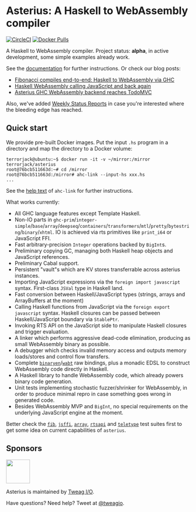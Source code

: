 # Asterius: A Haskell to WebAssembly compiler

[![CircleCI](https://circleci.com/gh/tweag/asterius/tree/master.svg?style=shield)](https://circleci.com/gh/tweag/asterius/tree/master)
[![Docker Pulls](https://img.shields.io/docker/pulls/terrorjack/asterius.svg)](https://hub.docker.com/r/terrorjack/asterius)

A Haskell to WebAssembly compiler. Project status: **alpha**, in active development, some simple examples already work.

See the [documentation](https://tweag.github.io/asterius) for further instructions. Or check our blog posts:

* [Fibonacci compiles end-to-end: Haskell to WebAssembly via GHC](https://www.tweag.io/posts/2018-05-29-hello-asterius.html)
* [Haskell WebAssembly calling JavaScript and back again](https://www.tweag.io/posts/2018-09-12-asterius-ffi.html)
* [Asterius GHC WebAssembly backend reaches TodoMVC](https://www.tweag.io/posts/2018-12-20-asterius-todomvc.html)

Also, we've added [Weekly Status Reports](https://tweag.github.io/asterius/reports) in case you're interested where the bleeding edge has reached.

## Quick start

We provide pre-built Docker images. Put the input `.hs` program in a directory and map the directory to a Docker volume:

```
terrorjack@ubuntu:~$ docker run -it -v ~/mirror:/mirror terrorjack/asterius
root@76bcb511663d:~# cd /mirror
root@76bcb511663d:/mirror# ahc-link --input-hs xxx.hs
...
```

See the [help text](https://tweag.github.io/asterius/ahc-link) of `ahc-link` for further instructions.

What works currently:

* All GHC language features except Template Haskell.
* Non-IO parts in `ghc-prim`/`integer-simple`/`base`/`array`/`deepseq`/`containers`/`transformers`/`mtl`/`pretty`/`bytestring`/`binary`/`xhtml`. IO is achieved via rts primitives like `print_i64` or JavaScript FFI.
* Fast arbitrary-precision `Integer` operations backed by `BigInt`s.
* Preliminary copying GC, managing both Haskell heap objects and JavaScript references.
* Preliminary Cabal support.
* Persistent "vault"s which are KV stores transferrable across asterius instances.
* Importing JavaScript expressions via the `foreign import javascript` syntax. First-class `JSVal` type in Haskell land.
* Fast conversion between Haskell/JavaScript types (strings, arrays and ArrayBuffers at the moment)
* Calling Haskell functions from JavaScript via the `foreign export javascript` syntax. Haskell closures can be passed between Haskell/JavaScript boundary via `StablePtr`.
* Invoking RTS API on the JavaScript side to manipulate Haskell closures and trigger evaluation.
* A linker which performs aggressive dead-code elimination, producing as small WebAssembly binary as possible.
* A debugger which checks invalid memory access and outputs memory loads/stores and control flow transfers.
* Complete [`binaryen`](https://github.com/WebAssembly/binaryen)/[`wabt`](https://github.com/WebAssembly/wabt) raw bindings, plus a monadic EDSL to construct WebAssembly code directly in Haskell.
* A Haskell library to handle WebAssembly code, which already powers binary code generation.
* Unit tests implementing stochastic fuzzer/shrinker for WebAssembly, in order to produce minimal repro in case something goes wrong in generated code.
* Besides WebAssembly MVP and `BigInt`, no special requirements on the underlying JavaScript engine at the moment.

Better check the [`fib`](asterius/test/fib/fib.hs), [`jsffi`](asterius/test/jsffi/jsffi.hs), [`array`](asterius/test/array/array.hs), [`rtsapi`](asterius/test/rtsapi.hs) and [`teletype`](asterius/test/teletype/teletype.hs) test suites first to get some idea on current capabilities of `asterius`.

## Sponsors

[<img src="https://www.tweag.io/img/tweag-med.png" height="65">](https://tweag.io)

Asterius is maintained by [Tweag I/O](https://tweag.io/).

Have questions? Need help? Tweet at [@tweagio](https://twitter.com/tweagio).
